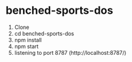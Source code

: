 # benched-sports-dos

1) Clone
2) cd benched-sports-dos
3) npm install
4) npm start
5) listening to port 8787 (http://localhost:8787/)
